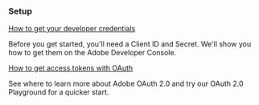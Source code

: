 <DiscoverBlock slots="heading, link, text"/>

### Setup

[How to get your developer credentials](developer-credentials/)

Before you get started, you'll need a Client ID and Secret. We'll show you how to get them on the Adobe Developer Console.

<DiscoverBlock slots="link, text"/>

[How to get access tokens with OAuth](oauth/)

See where to learn more about Adobe OAuth 2.0 and try our OAuth 2.0 Playground for a quicker start.

<DiscoverBlock slots="heading, link, text"/>
